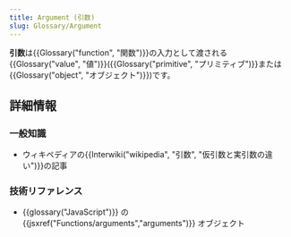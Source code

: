```yaml
---
title: Argument (引数)
slug: Glossary/Argument
---
```

**引数**は{{Glossary("function", "関数")}}の入力として渡される{{Glossary("value", "値")}}({{Glossary("primitive", "プリミティブ")}}または{{Glossary("object", "オブジェクト")}})です。

## 詳細情報

### 一般知識

- ウィキペディアの{{Interwiki("wikipedia", "引数", "仮引数と実引数の違い")}}の記事

### 技術リファレンス

- {{glossary("JavaScript")}} の {{jsxref("Functions/arguments","arguments")}} オブジェクト
